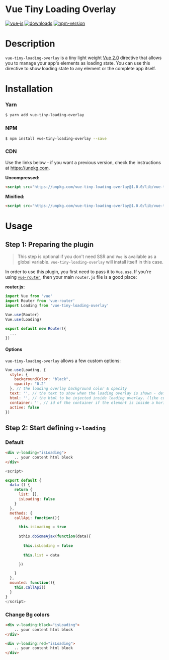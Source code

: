 # Vue Tiny Loading Overlay

[![vue-js](https://img.shields.io/badge/vue.js-2.x-brightgreen.svg?maxAge=604800)](https://vuejs.org/)
[![downloads](https://img.shields.io/npm/dt/vue-tiny-loading-overlay.svg)](http://npm-stats.com/~packages/vue-tiny-loading-overlay)
[![npm-version](https://img.shields.io/npm/v/vue-tiny-loading-overlay.svg)](https://www.npmjs.com/package/vue-tiny-loading-overlay)

# Description
`vue-tiny-loading-overlay` is a tiny light weight [Vue 2.0](https://vuejs.org) directive that allows you to manage your app's elements as loading state. You can use this directive to show loading state to any element or the complete app itself.

# Installation

### Yarn
```sh
$ yarn add vue-tiny-loading-overlay
```

### NPM
```sh
$ npm install vue-tiny-loading-overlay --save
```

### CDN

Use the links below - if you want a previous version, check the instructions at https://unpkg.com.

<!-- start CDN generator - do **NOT** remove this comment -->
**Uncompressed:**
```html
<script src="https://unpkg.com/vue-tiny-loading-overlay@1.0.0/lib/vue-tiny-loading-overlay.js"></script>
```

**Minified:**
```html
<script src="https://unpkg.com/vue-tiny-loading-overlay@1.0.0/lib/vue-tiny-loading-overlay.min.js"></script>
```
<!-- end CDN generator - do **NOT** remove this comment -->

# Usage

## Step 1: Preparing the plugin
> This step is optional if you don't need SSR and `Vue` is available as a global variable. `vue-tiny-loading-overlay` will install itself in this case.

In order to use this plugin, you first need to pass it to `Vue.use`. If you're using [`vue-router`](https://github.com/vuejs/vue-router), then your main `router.js` file is a good place:

**router.js:**
```js
import Vue from 'vue'
import Router from 'vue-router'
import Loading from 'vue-tiny-loading-overlay'

Vue.use(Router)
Vue.use(Loading)

export default new Router({
  ...
})
```

#### Options

`vue-tiny-loading-overlay` allows a few custom options:

```js
Vue.use(Loading, {
  style: {
  	backgroundColor: "black",
  	opacity: "0.2"
  }, // the loading overlay background color & opacity
  text: '', // the text to show when the loading overlay is shown - default blank
  html: '', // the html to be injected inside loading overlay. (like custom loading spinner) - default blank
  container: '', // id of the container if the element is inside a horizontal or vertical scrolling block
  active: false
})
```

## Step 2: Start defining `v-loading`

### Default

```html
<div v-loading="isLoading">
	.. your content html block
</div>
```

```js
<script>

export default {
  data () {
    return {
      list: [],
      isLoading: false
    }
  },
  methods: {
    callApi: function(){

      this.isLoading = true
            
      $this.doSomeAjax(function(data){
      	
      	this.isLoading = false
        
        this.list = data

      })

    }
  },
  mounted: function(){
    this.callApi()
  }
}
</script>
```

### Change Bg colors

```html
<div v-loading:black="isLoading">
	.. your content html block
</div>

<div v-loading:red="isLoading">
	.. your content html block
</div>
```
